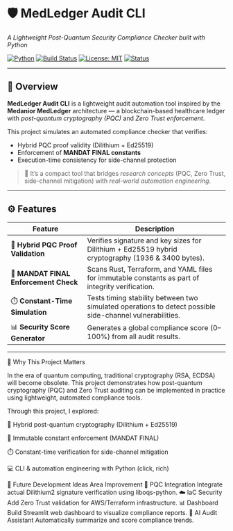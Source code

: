 # 🛡️ MedLedger Audit CLI
*A Lightweight Post-Quantum Security Compliance Checker built with Python*

[![Python](https://img.shields.io/badge/Python-3.11%2B-blue)]()
[![Build Status](https://img.shields.io/badge/build-passing-brightgreen)]()
[![License: MIT](https://img.shields.io/badge/License-MIT-yellow.svg)]()
[![Status](https://img.shields.io/badge/Stage-Prototype-lightgrey)]()

---

## 🧠 Overview
**MedLedger Audit CLI** is a lightweight audit automation tool inspired by the **Medanior MedLedger** architecture — a blockchain-based healthcare ledger with *post-quantum cryptography (PQC)* and *Zero Trust enforcement*.  

This project simulates an automated compliance checker that verifies:
- Hybrid PQC proof validity (Dilithium + Ed25519)
- Enforcement of **MANDAT FINAL constants**
- Execution-time consistency for side-channel protection

> 🧩 It’s a compact tool that bridges *research concepts* (PQC, Zero Trust, side-channel mitigation) with *real-world automation engineering*.

---

## ⚙️ Features

| Feature | Description |
|----------|--------------|
| 🔐 **Hybrid PQC Proof Validation** | Verifies signature and key sizes for Dilithium + Ed25519 hybrid cryptography (1936 & 3400 bytes). |
| 🧱 **MANDAT FINAL Enforcement Check** | Scans Rust, Terraform, and YAML files for immutable constants as part of integrity verification. |
| ⏱️ **Constant-Time Simulation** | Tests timing stability between two simulated operations to detect possible side-channel vulnerabilities. |
| 📊 **Security Score Generator** | Generates a global compliance score (0–100%) from all audit results. |

---



🧠 Why This Project Matters

In the era of quantum computing, traditional cryptography (RSA, ECDSA) will become obsolete.
This project demonstrates how post-quantum cryptography (PQC) and Zero Trust auditing can be implemented in practice using lightweight, automated compliance tools.

Through this project, I explored:

🧩 Hybrid post-quantum cryptography (Dilithium + Ed25519)

🧱 Immutable constant enforcement (MANDAT FINAL)

⏱️ Constant-time verification for side-channel mitigation

💻 CLI & automation engineering with Python (click, rich)

🚀 Future Development Ideas
Area	Improvement
🔐 PQC Integration	Integrate actual Dilithium2 signature verification using liboqs-python.
☁️ IaC Security	Add Zero Trust validation for AWS/Terraform infrastructure.
📊 Dashboard	Build Streamlit web dashboard to visualize compliance reports.
🤖 AI Audit Assistant	Automatically summarize and score compliance trends.